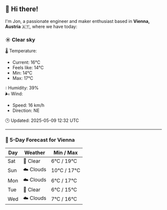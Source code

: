 ## 👋 Hi there!

I'm Jon, a passionate engineer and maker enthusiast based in **Vienna, Austria** 🇦🇹, where we have today:

### ☀️ Clear sky 

🌡️ Temperature: 
* Current: 16°C
* Feels like: 14°C
* Min: 14°C 
* Max: 17°C  

💧 Humidity: 39%  
🌬️ Wind: 
* Speed: 16 km/h 
* Direction: NE  

🕒 Updated: 2025-05-09 12:32 UTC

---

### 📅 5-Day Forecast for Vienna

| Day | Weather | Min / Max |
|-----|---------|------------|
| Sat | 🌙 Clear | 6°C / 19°C |
| Sun | ☁️ Clouds | 10°C / 17°C |
| Mon | ☁️ Clouds | 6°C / 17°C |
| Tue | 🌙 Clear | 6°C / 15°C |
| Wed | ☁️ Clouds | 7°C / 16°C |
